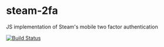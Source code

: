 # steam-2fa
JS implementation of Steam's mobile two factor authentication

[![Build Status](https://travis-ci.org/veggiedefender/steam-2fa.svg?branch=master)](https://travis-ci.org/veggiedefender/steam-2fa)
